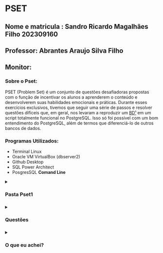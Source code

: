 # **PSET**
## Nome e matricula : Sandro Ricardo Magalhães Filho  202309160
## Professor: Abrantes Araujo Silva Filho
## Monitor: 

### Sobre o Pset:
PSET (Problem Set) é um conjunto de questões desafiadoras propostas com o função de incentivar os alunos a aprenderem o conteúdo e desenvolverem suas habilidades emocionais e práticas. Durante esses exercícios exclusivos, tivemos que seguir uma série de passos e resolver questões difíceis que, em geral, nos levaram a reproduzir um [BD¹](https://github.com/MatheusIngles/uvv_bd1_cc1ma/assets/126157948/afd6a837-1728-425b-82bd-8a2411ef44cf) em um script totalmente funcional no PostgreSQL. Isso só foi possível com um bom entendimento do PostgreSQL, além de termos que diferenciá-lo de outros bancos de dados.

### Programas Utilizados:
- Terminal Linux
- Oracle VM VirtualBox (dbserver2)
- Github Desktop
- SQL Power Architect
- PosgresSQL **Comand Line**


<details>
    <summary><h3>Pasta Pset1 <h3></summary>

Basicamente, o contém todo que foi solicitado do Professor Abrantes, que é um architect, assim como o mesmo architect, porém em formato de PDF. Em seguida, o script SQL que foi desenvolvido abaixo, conforme as instruções.

```
cc1md_202305392_postgresql.architect
```
Este é um arquivo que contém o código-fonte do Architect, podendo ser baixado e executado no SQL Power Architect. Isso permite visualizar os comentários, tabelas e editar conforme desejado, juntamente com o esqueleto completa do script que editei.

```
cc1md_202305392_postgresql.architect.pdf
```

Este é um arquivo no formato PDF que apresenta o Architect do banco de dados "lojas uvv". É facilmente visualizável no formato PDF, mas não é possível editar os comentários, tabelas e a estrutura contida no arquivo original.

```
cc1md_202305392_postgresql.sql
```
Este é o arquivo SQL que contém o script completo. Ao baixar e executá-lo no PostgreSQL, ele criará o banco de dados "lojas uvv", bem como o usuário, as constantes e os checks, conforme solicitado pelo professor.

</details>

<details>
    <summary><h3>Questões<h3></summary>

Criei essa seção para você caso não prefira baixar o PDF, onde é possível visualizar as perguntas e questões presentes no PSET. 
       <h4>Perguntas</h4>

        ```
        1. O que são sistemas de controles de versões? Por que são importantes?

        2. Qual a diferença entre o Git e o GitHub? Como eles estão relacionados? É possível usar um sem o outro?

        3. O Git é um sistema distribuído de controle de versões. O que significa isso?

        4. Faça um esquema do fluxo de trabalho do Git, explicando em detalhes o que é o diretório de trabalho, a área de staging e o repositório. Como os arquivos se movem entre essas áreas? Como os três estados principais dos arquivos (commited, modified e staged) se relacionam com essas áreas?

        5. Quais erros você consegue encontrar nesse projeto? Erros nas colunas? Erros nas cardinalidades? Erros na identificação dos relacionamentos? Se você encontrar erros no projeto, identifique quais são os erros e explique o que está errado (atenção: não altere o projeto).

        6. Quais tabelas do projeto representam relacionamentos do tipo N:N? Identifique as tabelas e explique porque é um relacionamento N:N; Se não houver relacionamentos N:N, explique se isso seria um erro.

        7. Na tabela "pedidos_itens" a coluna identificada com o nome de "numero_da_linha" não faz parte da PK composta. Isso está certo ou errado? Ocorreria alguma limitação à funcionalidade do banco de dados ao manter essa coluna fora da PK?

        8. Por que a tabela "pedidos_itens" faz relacionamentos identificados com as tabelas pedidos e produtos, e um relacionamento não identificado com a tabela envios?

        9. Qual é o único tipo de relacionamento que pode guardar dados? Por quê? Existe algum relacionamento assim nesse projeto? Se não existir, você sugeriria trocar alguns dos relacionamentos existentes para melhorar o projeto?

        10. Algumas colunas estão utilizando o tipo de dados "BLOB". Que tipo de dado é esse? Quando sua utilização é adequada? O uso desse tipo de dados no projeto é correto? Explique.

        11. Qual a diferença entre banco de dados, usuário e esquema no PostgreSQL?

        12. Por que um esquema é importante?

        13. Se você não definir um esquema específico, onde os objetos do banco de dados (tabelas, relacionamentos, dados, etc.) serão gravados? Isso é bom ou ruim? Por quê?

        14. Agora que você já implementou o projeto no PostgreSQL, tem alguma sugestão de melhoria a fazer para o projeto? Como ele poderia ser melhorado?

        15. Faça uma comparação dos SGBD que você utilizou (Oracle, MariaDB e PostgreSQL). Quais as vantagens e desvantagens de cada um? Quem tem a melhor documentação?
        ```

        
</details>

<details>
  <summary><h3>O que eu achei?</h3></summary>

Foi bem bacana  me serviu para dar um valor a mais na faculdade passei umas 2 tardes todas e 2 noites mechendo nisso e tive que cancelar alguns comprmissõs 
 
</details>




